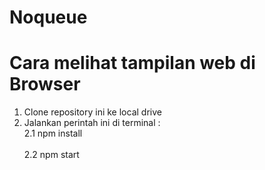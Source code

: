 # Noqueue

# Cara melihat tampilan web di Browser
1. Clone repository ini ke local drive
2. Jalankan perintah ini di terminal :<br/>
    2.1 npm install <br/>  
    2.2 npm start <br/>